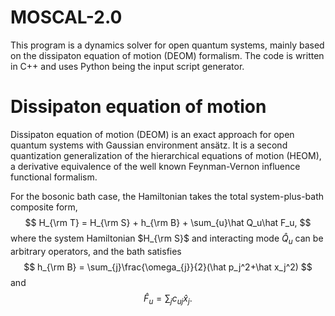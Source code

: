 # MOSCAL-2.0

This program is a dynamics solver for open quantum systems, mainly based on the dissipaton equation of motion (DEOM) formalism. The code is written in C++ and uses Python being the input script generator.

# Dissipaton equation of motion

Dissipaton equation of motion (DEOM) is an exact approach for open quantum systems with Gaussian environment ansätz. It is a second quantization generalization of the hierarchical equations of motion (HEOM), a derivative equivalence of the well known Feynman-Vernon influence functional formalism. 

For the bosonic bath case, the Hamiltonian takes the total system-plus-bath composite form, 
$$
H_{\rm T} = H_{\rm S} + h_{\rm B} + \sum_{u}\hat Q_u\hat F_u,
$$
where the system Hamiltonian $H_{\rm S}$ and interacting mode $\hat Q_u$ can be arbitrary operators, and the bath satisfies
$$
h_{\rm B} = \sum_{j}\frac{\omega_{j}}{2}(\hat p_j^2+\hat x_j^2)
$$
and 
$$
\hat F_u = \sum_{j}c_{uj}\hat x_j.
$$

